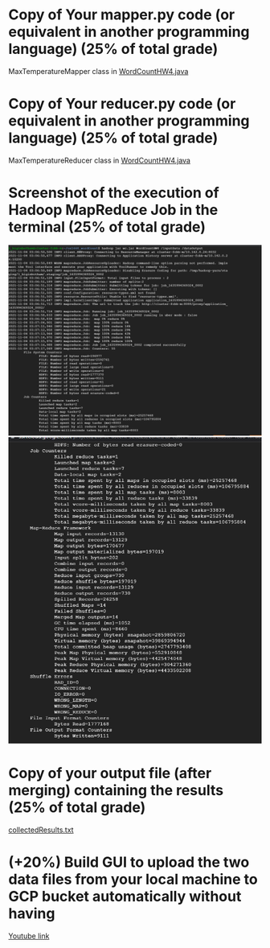 # Copy of Your mapper.py code (or equivalent in another programming language) (25% of total grade)

MaxTemperatureMapper class in [WordCountHW4.java](https://github.com/lch43/CS1660/blob/main/Docker/HW4/WordCountHW4.java)

# Copy of Your reducer.py code (or equivalent in another programming language) (25% of total grade)

MaxTemperatureReducer class in [WordCountHW4.java](https://github.com/lch43/CS1660/blob/main/Docker/HW4/WordCountHW4.java)

# Screenshot of the execution of Hadoop MapReduce Job in the terminal (25% of total grade)

![Screenshot of the execution of Hadoop MapReduce Job in the terminal 1](HadoopOnGCP1.PNG)
![Screenshot of the execution of Hadoop MapReduce Job in the terminal 2](HadoopOnGCP2.PNG)

# Copy of your output file (after merging) containing the results (25% of total grade)

[collectedResults.txt](https://github.com/lch43/CS1660/blob/main/Docker/HW4/collectedResults.txt)

# (+20%) Build GUI to upload the two data files from your local machine to GCP bucket automatically without having 
[Youtube link](https://www.youtube.com/watch?v=O0o7bvHfZbA)